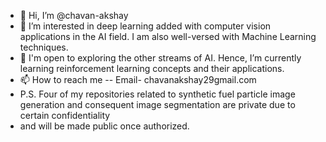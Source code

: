 - 👋 Hi, I’m @chavan-akshay
- 👀 I’m interested in deep learning added with computer vision applications in the AI field. I am also well-versed with Machine Learning techniques.
- 🌱 I'm open to exploring the other streams of AI. Hence, I’m currently learning reinforcement learning concepts and their applications.
- 📫 How to reach me -- Email- chavanakshay29gmail.com
- P.S. Four of my repositories related to synthetic fuel particle image generation and consequent image segmentation are private due to certain confidentiality
- and will be made public once authorized.

<!---
chavan-akshay/chavan-akshay is a ✨ special ✨ repository because its `README.md` (this file) appears on your GitHub profile.
You can click the Preview link to take a look at your changes.
--->
